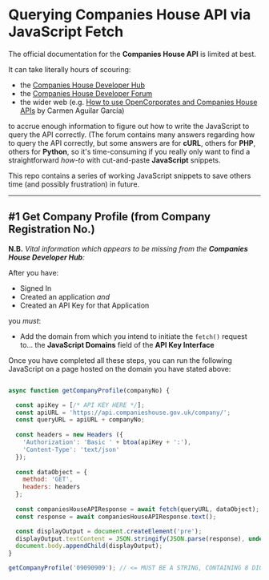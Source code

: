 # Querying Companies House API via JavaScript Fetch
The official documentation for the **Companies House API** is limited at best.

It can take literally hours of scouring:

 - the [Companies House Developer Hub](https://developer.company-information.service.gov.uk/)
 - the [Companies House Developer Forum](https://forum.aws.chdev.org/)
 - the wider web (e.g. [How to use OpenCorporates and Companies House APIs](https://carmen-aguilar-garcia.medium.com/how-to-use-opencorporates-and-companies-house-apis-79ba0647d0d0) by Carmen Aguilar García)

to accrue enough information to figure out how to write the JavaScript to query the API correctly. (The forum contains many answers regarding how to query the API correctly, but some answers are for **cURL**, others for **PHP**, others for **Python**, so it's time-consuming if you really only want to find a straightforward *how-to* with cut-and-paste **JavaScript** snippets. 

This repo contains a series of working JavaScript snippets to save others time (and possibly frustration) in future.
_________

## #1 Get Company Profile (from Company Registration No.)

**N.B.** *Vital information which appears to be missing from the **Companies House Developer Hub**:*

After you have:
 - Signed In
 - Created an application *and*
 - Created an API Key for that Application
 
 you *must*:

- Add the domain from which you intend to initiate the `fetch()` request to... the **JavaScript Domains** field of the **API Key Interface**


Once you have completed all these steps, you can run the following JavaScript on a page hosted on the domain you have stated above:

```js

async function getCompanyProfile(companyNo) {

  const apiKey = [/* API KEY HERE */];
  const apiURL = 'https://api.companieshouse.gov.uk/company/';
  const queryURL = apiURL + companyNo;
  
  const headers = new Headers ({
    'Authorization': 'Basic ' + btoa(apiKey + ':'),
    'Content-Type': 'text/json'
  });
  
  const dataObject = {
    method: 'GET',
    headers: headers
  };
  
  const companiesHouseAPIResponse = await fetch(queryURL, dataObject);
  const response = await companiesHouseAPIResponse.text();

  const displayOutput = document.createElement('pre');
  displayOutput.textContent = JSON.stringify(JSON.parse(response), undefined, 2);
  document.body.appendChild(displayOutput);
}

getCompanyProfile('09090909'); // <= MUST BE A STRING, CONTAINING 8 DIGITS

```
